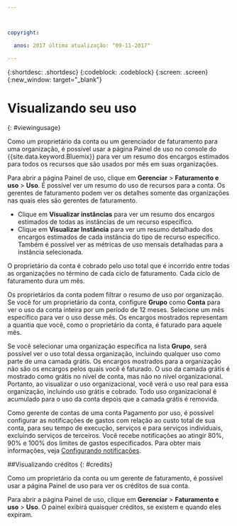 ```yaml
---



copyright:

  anos: 2017 última atualização: "09-11-2017"

---
```


{:shortdesc: .shortdesc}
{:codeblock: .codeblock}
{:screen: .screen}
{:new_window: target="_blank"}

# Visualizando seu uso
{: #viewingusage}

Como um proprietário da conta ou um gerenciador de faturamento para uma organização, é possível usar a página Painel de uso no console do {{site.data.keyword.Bluemix}} para ver um resumo dos encargos estimados para todos os recursos que são usados por mês em suas organizações. 

Para abrir a página Painel de uso, clique em **Gerenciar** > **Faturamento e uso** > **Uso**. É possível ver um resumo do uso de recursos para a conta. Os gerentes de faturamento podem ver os detalhes somente das organizações nas quais eles são gerentes de faturamento.

   * Clique em **Visualizar instâncias** para ver um resumo dos encargos estimados de todas as instâncias de um recurso específico. 
   * Clique em **Visualizar Instância** para ver um resumo detalhado dos encargos estimados de cada instância do tipo de recurso específico. Também é possível ver as métricas de uso mensais detalhadas para a instância selecionada. 

O proprietário da conta é cobrado pelo uso total que é incorrido entre todas as organizações no término de cada ciclo de faturamento. Cada ciclo de faturamento dura um mês.

Os proprietários da conta podem filtrar o resumo de uso por organização. Se você for um proprietário da conta, configure **Grupo** como **Conta** para ver o uso da conta inteira por um período de 12 meses. Selecione um mês específico para ver o uso desse mês.  Os encargos mostrados representam a quantia que você, como o proprietário da conta, é faturado para aquele mês.

Se você selecionar uma organização específica na lista **Grupo**, será possível ver o uso total dessa organização, incluindo qualquer uso como parte de uma camada grátis. Os encargos mostrados para a organização não são os encargos pelos quais você é faturado. O uso da camada grátis é mostrado como grátis no nível de conta, mas não no nível organizacional. Portanto, ao visualizar o uso organizacional, você verá o uso real para essa organização, incluindo uso grátis e cobrado. Todo uso organizacional é acumulado para o uso da conta depois que a camada grátis é removida.

Como gerente de contas de uma conta Pagamento por uso, é possível configurar as notificações de gastos com relação ao custo total de sua conta, para seu tempo de execução, serviços e para serviços individuais, excluindo serviços de terceiros. Você recebe notificações ao atingir 80%, 90% e 100% dos limites de
gastos especificados. Para obter mais informações, veja [Configurando notificações](/docs/admin/notifications.html#setting-notifications).

##Visualizando créditos
{: #credits}

Como um proprietário da conta ou um gerente de faturamento, é possível usar a página Painel de uso para ver os créditos de sua conta.

Para abrir a página Painel de uso, clique em **Gerenciar** > **Faturamento e uso** > **Uso**. O painel exibirá quaisquer créditos, se existem e quando eles expiram.
